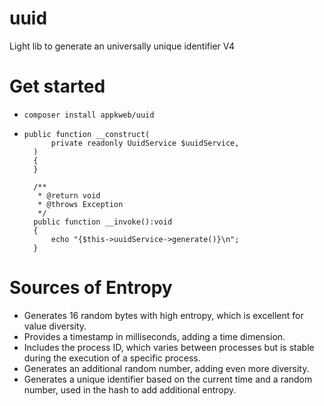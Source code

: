 # uuid
Light lib to generate an universally unique identifier V4

# Get started

- ``composer install appkweb/uuid``
- ```
  public function __construct(
        private readonly UuidService $uuidService,
    )
    {
    }

    /**
     * @return void
     * @throws Exception
     */
    public function __invoke():void
    {
        echo "{$this->uuidService->generate()}\n";
    }
  ```

# Sources of Entropy

- Generates 16 random bytes with high entropy, which is excellent for value diversity.
- Provides a timestamp in milliseconds, adding a time dimension.
- Includes the process ID, which varies between processes but is stable during the execution of a specific process.
- Generates an additional random number, adding even more diversity.
- Generates a unique identifier based on the current time and a random number, used in the hash to add additional entropy.

